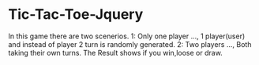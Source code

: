 # Tic-Tac-Toe-Jquery
  In this game there are two scenerios.
  1: Only one player ..., 1 player(user) and instead of player 2 turn is randomly generated.
  2: Two players  ..., Both taking their own turns.
  The Result shows if you win,loose or draw.